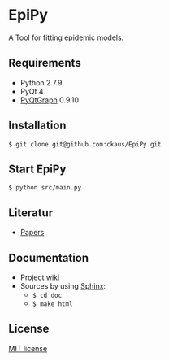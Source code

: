# EpiPy
A Tool for fitting epidemic models.

## Requirements
 * Python 2.7.9
 * PyQt 4
 * [PyQtGraph][2] 0.9.10

## Installation
`$ git clone git@github.com:ckaus/EpiPy.git`

## Start EpiPy
`$ python src/main.py`

## Literatur
* [Papers][5]
## Documentation
* Project [wiki][1]
* Sources by using [Sphinx][3]:
  * `$ cd doc`
  * `$ make html`

## License
[MIT license][1]

[1]: https://github.com/ckaus/EpiPy/wiki "wiki"
[2]: http://pyqtgraph.org/ "PyQtGraph"
[3]: http://sphinx-doc.org/ "Sphinx"
[4]: https://github.com/ckaus/EpiPy/blob/master/LICENSE "MIT license"  
[5]: https://www.dropbox.com/sh/3gtnm32uq6nn0cu/AAAbHY9DkdnRPuZo-vePaO1Fa?dl=0
